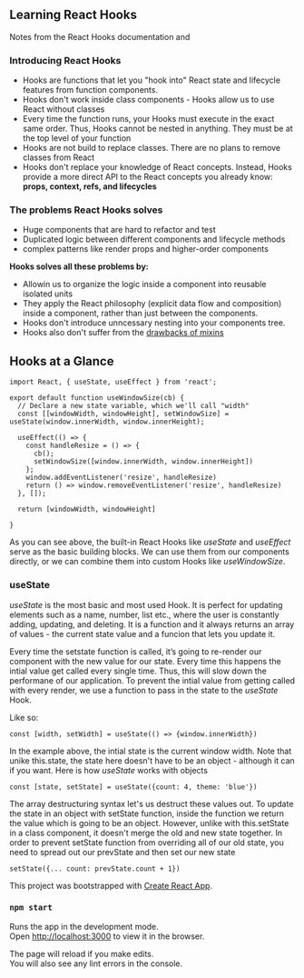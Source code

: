 ## Learning React Hooks
Notes from the React Hooks documentation and 

### Introducing React Hooks 

* Hooks are functions that let you "hook into" React state and lifecycle features from function components. 
* Hooks don't work inside class components - Hooks allow us to use React without classes
* Every time the function runs, your Hooks must execute in the exact same order. Thus, Hooks cannot be nested in anything. They must be at the top level of your function
* Hooks are not build to replace classes. There are no plans to remove classes from React
* Hooks don't replace your knowledge of React concepts. Instead, Hooks provide a more direct API to the React concepts you already know: **props, context, refs, and lifecycles**  

### The problems React Hooks solves 

* Huge components that are hard to refactor and test
* Duplicated logic between different components and lifecycle methods 
* complex patterns like render props and higher-order components 

**Hooks solves all these problems by:**
* Allowin us to organize the logic inside a component into reusable isolated units 
* They apply the React philosophy (explicit data flow and composition) inside a component, rather than just between the components. 
* Hooks don't introduce unncessary nesting into your components tree.
* Hooks also don't suffer from the [drawbacks of mixins](https://reactjs.org/blog/2016/07/13/mixins-considered-harmful.html#why-mixins-are-broken)

## Hooks at a Glance
```
import React, { useState, useEffect } from 'react';

export default function useWindowSize(cb) {
  // Declare a new state variable, which we'll call "width"
  const [[windowWidth, windowHeight], setWindowSize] = useState(window.innerWidth, window.innerHeight);
  
  useEffect(() => {
    const handleResize = () => {
      cb();
      setWindowSize([window.innerWidth, window.innerHeight])
    };
    window.addEventListener('resize', handleResize)
    return () => window.removeEventListener('resize', handleResize)
  }, []);
  
  return [windowWidth, windowHeight]
  
}
```
As you can see above, the built-in React Hooks like *useState* and *useEffect* serve as the basic building blocks. We can use them from our components directly, or we can combine them into custom Hooks like *useWindowSize*. 

### useState 
*useState* is the most basic and most used Hook. It is perfect for updating elements such as a name, number, list etc., where the user is constantly adding, updating, and deleting. It is a function and it always returns an array of values - the current state value and a funcion that lets you update it.

Every time the setstate function is called, it’s going to re-render our component with the new value for our state. Every time this happens the intial value get called every single time. Thus, this will slow down the performane of our application. To prevent the intial value from getting called with every render, we use a function to pass in the state to the *useState* Hook. 

Like so:
```
const [width, setWidth] = useState(() => {window.innerWidth})
```
In the example above, the intial state is the current window width. Note that unike this.state, the state here doesn't have to be an object - although it can if you want. Here is how *useState* works with objects 
```
const [state, setState] = useState({count: 4, theme: 'blue'}) 
```
The array destructuring syntax let's us destruct these values out. To update the state in an object with setState function, inside the function we return the value which is going to be an object. However, unlike with this.setState in a class component, it doesn't merge the old and new state together. In order to prevent setState function from overriding all of our old state, you need to spread out our prevState and then set our new state     
```
setState({... count: prevState.count + 1})
```

This project was bootstrapped with [Create React App](https://github.com/facebook/create-react-app).

### `npm start`

Runs the app in the development mode.<br />
Open [http://localhost:3000](http://localhost:3000) to view it in the browser.

The page will reload if you make edits.<br />
You will also see any lint errors in the console.
